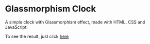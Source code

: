 # Glassmorphism Clock
 
A simple clock with Glassmorphism effect, made with HTML, CSS and JavaScript.

To see the result, just click [here](https://luanckrg.github.io/01.Glassmorphism-Clock/)
